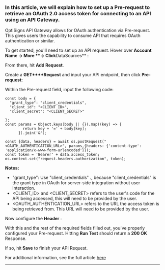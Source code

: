 ### In this article, we will explain how to set up a Pre-request to retrieve an OAuth 2.0 access token for connecting to an API using an API Gateway.

OptiSigns API Gateway allows for OAuth authentication via Pre-request. This gives users the capability to consume API that requires OAuth authentication or similar.

To get started, you'll need to set up an API request. Hover over **Account Name → More ****→** Click**DataSources** :



From there, hit **Add Request**.



Create a **GET****Request** and input your API endpoint, then click **Pre-request:**



Within the Pre-request field, input the following code:
    
    
    const body = {  
      "grant_type": "client_credentials",  
      "client_id": "<CLIENT_ID>",  
      "client_secret": "<CLIENT_SECRET>"  
      
    };  
    const params = Object.keys(body || {}).map((key) => {  
            return key + '=' + body[key];  
          }).join('&');  
      
    const {data, headers} = await os.postRequest("<OAUTH_AUTHENTICATION_URL>", params,{headers: {'content-type': 'application/x-www-form-urlencoded'}});  
    const token = 'Bearer' + data.access_token;  
    os.context.set("request.headers.authorization", token);

**Notes:**

  * "grant_type": Use "client_credentials" ., because "client_credentials" is the grant type in OAuth for server-side integration without user interaction.
  * <CLIENT_ID> and <CLIENT_SECRET> refers to the user's code for the API being accessed, this will need to be provided by the user.
  * <OAUTH_AUTHENTICATION_URL> refers to the URL the access token is being retrieved from. This URL will need to be provided by the user.



Now configure the **Header** :



With this and the rest of the required fields filled out, you've properly configured your Pre-request. Hitting **Run Test** should return a **200 OK** Response.



If so, hit **Save** to finish your API Request.

For additional information, see the full article [here](https://support.optisigns.com/hc/en-us/articles/39080869746067)

---
